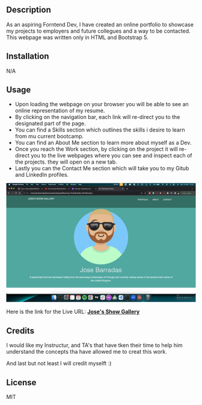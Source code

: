 ## Description
As an aspiring Forntend Dev, I have created an online portfolio to showcase my projects to employers and future collegues and a way to be contacted. This webpage was written only in HTML and Bootstrap 5.

## Installation
N/A

## Usage
<ul>
 <li>Upon loading the webpage on your browser you will be able to see an online representation of my resume.</li>
 <li>By clicking on the navigation bar, each link will re-direct you to the designated part of the page.</li>
 <li>You can find a Skills section which outlines the skills i desire to learn from mu current bootcamp.</li>
 <li>You can find an About Me section to learn more about myself as a Dev.</li>
 <li>Once you reach the Work section, by clicking on the project it will re-direct you to the live webpages where you can see and inspect each of the projects. they will open on a new tab.</li>
 <li>Lastly you can the Contact Me section which will take you to my Gitub and LinkedIn profiles.</li>
 </ul>


<img src="./images/Screenshot 2023-12-18 at 15.42.17.png">

Here is the link for the Live URL:
<a href="https://jcbarradas.github.io/Bootstrap-Portfolio/"> <strong> Jose's Show Gallery</strong> </a>

## Credits
I would like my Instructur, and TA's that have tken their time to help him understand the concepts tha have allowed me to creat this work.

And last but not least I will credit myselft :)

## License
MIT
